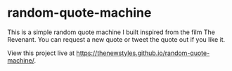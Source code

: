 # random-quote-machine
This is a simple random quote machine I built inspired from the film The Revenant. You can request a new quote or tweet the quote out if you like it. 

View this project live at https://thenewstyles.github.io/random-quote-machine/. 
